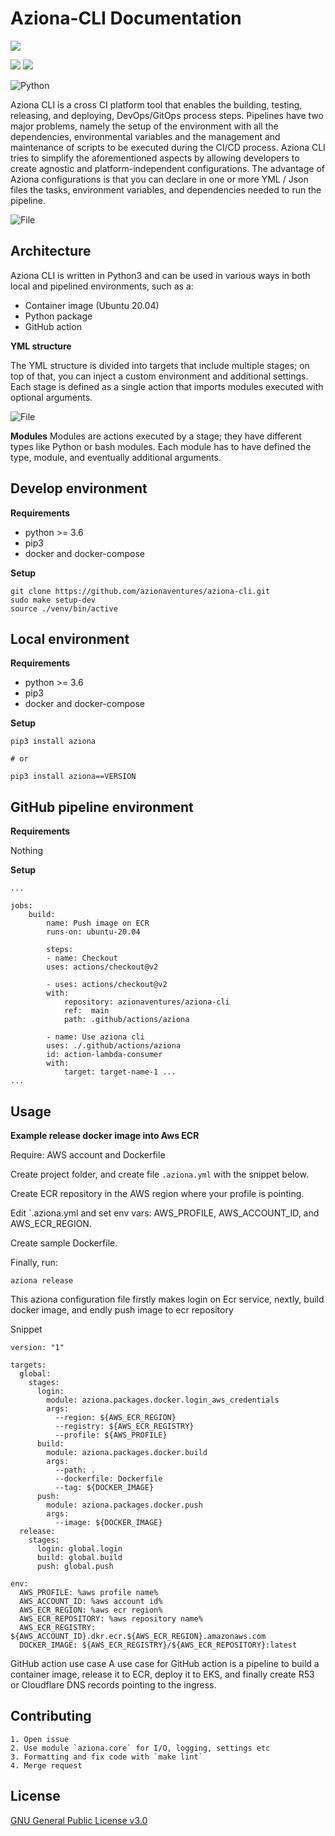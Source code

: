 # Aziona-CLI Documentation

![](https://img.shields.io/badge/version-0.1-green.svg)

![](https://img.shields.io/badge/docker--compose-build-blue.svg)
![](https://img.shields.io/badge/docker-build-blue.svg)

![Python](https://img.shields.io/badge/-Python-fff?&logo=python)

Aziona CLI is a cross CI platform tool that enables the building, testing, releasing, and deploying, DevOps/GitOps process steps. 
Pipelines have two major problems, namely the setup of the environment with all the dependencies, environmental variables and the management and maintenance of scripts to be executed during the CI/CD process.
Aziona CLI tries to simplify the aforementioned aspects by allowing developers to create agnostic and platform-independent configurations.
The advantage of Aziona configurations is that you can declare in one or more YML / Json files the tasks, environment variables, and dependencies needed to run the pipeline.

![File](https://github.com/azionaventures/aziona-cli/tree/main/docs/images/aziona_process.png)

## Architecture

Aziona CLI is written in Python3 and can be used in various ways in both local and pipelined environments, such as a:

- Container image (Ubuntu 20.04)
- Python package
- GitHub action
 

**YML structure**

The YML structure is divided into targets that include multiple stages; on top of that, you can inject a custom environment and additional settings.
Each stage is defined as a single action that imports modules executed with optional arguments.

![File](https://github.com/azionaventures/aziona-cli/tree/main/docs/images/aziona_file.png)

**Modules**
Modules are actions executed by a stage; they have different types like Python or bash modules.
Each module has to have defined the type, module, and eventually additional arguments.

## Develop environment

**Requirements**

- python >= 3.6
- pip3
- docker and docker-compose

**Setup** 

    git clone https://github.com/azionaventures/aziona-cli.git
    sudo make setup-dev
    source ./venv/bin/active

## Local environment

**Requirements**

- python >= 3.6
- pip3
- docker and docker-compose

**Setup** 

    pip3 install aziona

    # or

    pip3 install aziona==VERSION

## GitHub pipeline environment

**Requirements**

Nothing 

**Setup**

    ...

    jobs:
        build:
            name: Push image on ECR
            runs-on: ubuntu-20.04

            steps:
            - name: Checkout
            uses: actions/checkout@v2

            - uses: actions/checkout@v2
            with:
                repository: azionaventures/aziona-cli
                ref:  main
                path: .github/actions/aziona

            - name: Use aziona cli
            uses: ./.github/actions/aziona
            id: action-lambda-consumer
            with:
                target: target-name-1 ... 
    ...

## Usage

**Example release docker image into Aws ECR**

Require: AWS account and Dockerfile

Create project folder, and create file `.aziona.yml` with the snippet below.

Create ECR repository in the AWS region where your profile is pointing. 

Edit `.aziona.yml and set env vars: AWS_PROFILE, AWS_ACCOUNT_ID, and AWS_ECR_REGION.

Create sample Dockerfile.

Finally, run:
```
aziona release
```

This aziona configuration file firstly makes login on Ecr service, nextly, build docker image, and endly push image to ecr repository

Snippet

```
version: "1"

targets:
  global:
    stages:
      login:
        module: aziona.packages.docker.login_aws_credentials
        args: 
          --region: ${AWS_ECR_REGION}
          --registry: ${AWS_ECR_REGISTRY}
          --profile: ${AWS_PROFILE}
      build: 
        module: aziona.packages.docker.build
        args: 
          --path: .
          --dockerfile: Dockerfile
          --tag: ${DOCKER_IMAGE}
      push: 
        module: aziona.packages.docker.push
        args: 
          --image: ${DOCKER_IMAGE}
  release:
    stages:
      login: global.login
      build: global.build
      push: global.push

env:
  AWS_PROFILE: %aws profile name%
  AWS_ACCOUNT_ID: %aws account id%
  AWS_ECR_REGION: %aws ecr region%
  AWS_ECR_REPOSITORY: %aws repository name%
  AWS_ECR_REGISTRY: ${AWS_ACCOUNT_ID}.dkr.ecr.${AWS_ECR_REGION}.amazonaws.com
  DOCKER_IMAGE: ${AWS_ECR_REGISTRY}/${AWS_ECR_REPOSITORY}:latest
```

GitHub action use case
A use case for GitHub action is a pipeline to build a container image, release it to ECR, deploy it to EKS, and finally create R53 or Cloudflare DNS records pointing to the ingress.


## Contributing
    
    1. Open issue 
    2. Use module `aziona.core` for I/O, logging, settings etc
    3. Formatting and fix code with `make lint`
    4. Merge request

## License

[GNU General Public License v3.0](https://github.com/azionaventures/aziona-cli/blob/main/LICENSE)